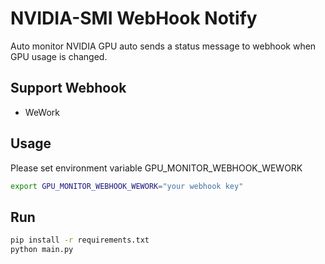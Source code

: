 # NVIDIA-SMI WebHook Notify

Auto monitor NVIDIA GPU auto sends a status message to webhook when GPU usage is changed.

## Support Webhook

- WeWork

## Usage

Please set environment variable GPU_MONITOR_WEBHOOK_WEWORK

```bash
export GPU_MONITOR_WEBHOOK_WEWORK="your webhook key"
```

## Run

```bash
pip install -r requirements.txt
python main.py
```
